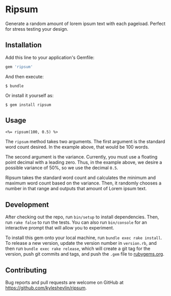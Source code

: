 # Ripsum

Generate a random amount of lorem ipsum text with each pageload. Perfect for stress testing your design.

## Installation

Add this line to your application's Gemfile:

```ruby
gem 'ripsum'
```

And then execute:

    $ bundle

Or install it yourself as:

    $ gem install ripsum

## Usage

```erb
<%= ripsum(100, 0.5) %>
```

The `ripsum` method takes two arguments. The first argument is the standard word count desired. In the example above, that would be 100 words. 

The second argument is the variance. Currently, you must use a floating point decimal with a leading zero. Thus, in the example above, we desire a possible variance of 50%, so we use the decimal `0.5`.

Ripsum takes the standard word count and calculates the minimum and maximum word count based on the variance. Then, it randomly chooses a number in that range and outputs that amount of Lorem ipsum text.

## Development

After checking out the repo, run `bin/setup` to install dependencies. Then, run `rake false` to run the tests. You can also run `bin/console` for an interactive prompt that will allow you to experiment.

To install this gem onto your local machine, run `bundle exec rake install`. To release a new version, update the version number in `version.rb`, and then run `bundle exec rake release`, which will create a git tag for the version, push git commits and tags, and push the `.gem` file to [rubygems.org](https://rubygems.org).

## Contributing

Bug reports and pull requests are welcome on GitHub at https://github.com/kyleshevlin/ripsum.

